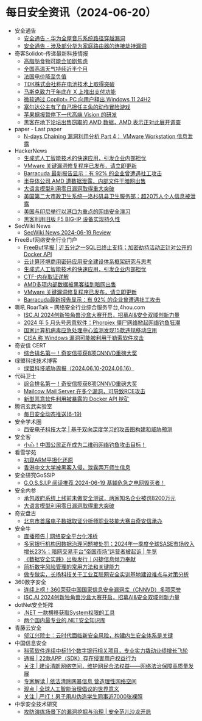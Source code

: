 # 每日安全资讯（2024-06-20）

- 安全通告
  - [安全通告 - 华为全屋音乐系统路径穿越漏洞](//www.huawei.com/cn/psirt/security-advisories/2024/huawei-sa-ptvihhms-20747ba3-cn)
  - [安全通告 - 涉及部分华为家庭路由器的连接劫持漏洞](//www.huawei.com/cn/psirt/security-advisories/2024/huawei-sa-chvishhr-d616b19e-cn)
- 奇客Solidot–传递最新科技情报
  - [高脂肪食物可能会加剧焦虑](https://www.solidot.org/story?sid=78474)
  - [全国高温天气持续近半个月](https://www.solidot.org/story?sid=78473)
  - [法国电价降至负值](https://www.solidot.org/story?sid=78472)
  - [TDK株式会社称在电池技术上取得突破](https://www.solidot.org/story?sid=78470)
  - [马斯克致力于年底在 X 上推出支付功能](https://www.solidot.org/story?sid=78469)
  - [微软通过 Copilot+ PC 向用户释出 Windows 11 24H2](https://www.solidot.org/story?sid=78468)
  - [塞尔达公主有了自己担任主角的动作冒险游戏](https://www.solidot.org/story?sid=78467)
  - [苹果据报暂停下一代高端 Vision 的研发](https://www.solidot.org/story?sid=78466)
  - [黑客在地下论坛出售窃取的 AMD 数据，AMD 表示正对此展开调查](https://www.solidot.org/story?sid=78465)
- paper - Last paper
  - [N-days Chaining 漏洞利用分析 Part 4： VMware Workstation 信息泄露](https://paper.seebug.org/3181/)
- HackerNews
  - [生成式人工智能技术的快速应用，引发企业内部担忧](https://hackernews.cc/archives/53295)
  - [VMware 关键漏洞修复程序已发布，请立即更新](https://hackernews.cc/archives/53293)
  - [Barracuda 最新报告显示：有 92% 的企业曾遭遇社工攻击](https://hackernews.cc/archives/53283)
  - [半导体公司 AMD 遭数据泄露，内部文件于暗网出售](https://hackernews.cc/archives/53278)
  - [大语言模型利用零日漏洞取得重大突破](https://hackernews.cc/archives/53269)
  - [美国第二大市政卫生系统—洛杉矶县卫生服务部：超20万人个人信息被泄露](https://hackernews.cc/archives/53261)
  - [美国与印尼举行以港口为重点的网络安全演习](https://hackernews.cc/archives/53258)
  - [黑客利用旧版 F5 BIG-IP 设备实现持久性](https://hackernews.cc/archives/53255)
- SecWiki News
  - [SecWiki News 2024-06-19 Review](http://www.sec-wiki.com/?2024-06-19)
- FreeBuf网络安全行业门户
  - [FreeBuf早报 | 近五分之一SQL已终止支持；加密劫持活动正针对公开的Docker API](https://www.freebuf.com/news/403943.html)
  - [云计算环境商用密码应用安全建设体系框架研究与思考](https://www.freebuf.com/articles/neopoints/379977.html)
  - [生成式人工智能技术的快速应用，引发企业内部担忧](https://www.freebuf.com/news/403906.html)
  - [CTF-内存取证详解](https://www.freebuf.com/sectool/403364.html)
  - [AMD多项内部数据被黑客挂到暗网出售](https://www.freebuf.com/news/403901.html)
  - [VMware 关键漏洞修复程序已发布，请立即更新](https://www.freebuf.com/news/403897.html)
  - [Barracuda最新报告显示：有 92% 的企业曾遭遇社工攻击](https://www.freebuf.com/news/403895.html)
- 嘶吼 RoarTalk – 网络安全行业综合服务平台,4hou.com
  - [ISC.AI 2024创新独角兽沙盒大赛开启，招募AI&amp;安全双域创新力量](https://www.4hou.com/posts/kj9E)
  - [2024 年 5 月头号恶意软件：Phorpiex 僵尸网络掀起网络钓鱼狂潮](https://www.4hou.com/posts/gD13)
  - [国家计算机病毒应急处理中心监测发现15款违规移动应用](https://www.4hou.com/posts/vxK0)
  - [CISA 称 Windows 漏洞可能被利用于勒索软件攻击](https://www.4hou.com/posts/kj9N)
- 奇安信 CERT
  - [综合排名第一！奇安信揽获8项CNNVD重磅大奖](https://mp.weixin.qq.com/s?__biz=MzU5NDgxODU1MQ==&mid=2247501419&idx=1&sn=60055999aeb2ae04c6def7da7c5e66c1&chksm=fe79e2f3c90e6be5b256babaf458bd48bf3593efe738717df95baa476b48520db85b2c25a20e&scene=58&subscene=0#rd)
- 绿盟科技技术博客
  - [绿盟科技威胁周报（2024.06.10-2024.06.16）](https://blog.nsfocus.net/weeklyreport202424/)
- 代码卫士
  - [综合排名第一！奇安信揽获8项CNNVD重磅大奖](https://mp.weixin.qq.com/s?__biz=MzI2NTg4OTc5Nw==&mid=2247519800&idx=1&sn=a248611691974a2a7e18e2ca28f801cb&chksm=ea94bf52dde336444a829103257471ec3074c1a98e13a2592cc4b92ad36ee452648054a010f0&scene=58&subscene=0#rd)
  - [Mailcow Mail Server 在多个漏洞，可导致RCE攻击](https://mp.weixin.qq.com/s?__biz=MzI2NTg4OTc5Nw==&mid=2247519800&idx=2&sn=9ec908fe16262acbc252fd098d15c022&chksm=ea94bf52dde33644457b4d870edd134788bdcb6d02584e80e2a64368745b08528e163911c2fe&scene=58&subscene=0#rd)
  - [新型恶意软件利用被暴露的 Docker API 挖矿](https://mp.weixin.qq.com/s?__biz=MzI2NTg4OTc5Nw==&mid=2247519800&idx=3&sn=8bd471501923e7c4f43eeea143afed58&chksm=ea94bf52dde33644296f3169c733f15846b350b5eea417c4d21a66738e0521b3abd0d09318d0&scene=58&subscene=0#rd)
- 腾讯玄武实验室
  - [每日安全动态推送(6-19)](https://mp.weixin.qq.com/s?__biz=MzA5NDYyNDI0MA==&mid=2651959699&idx=1&sn=1bb685bf23f0e0231a07d047e00c6b72&chksm=8baed10cbcd9581ab5a1976ca2cc37bc6c2b1213fdc31740a13c82ad9da6199442de4dc9dd5a&scene=58&subscene=0#rd)
- 安全学术圈
  - [西安电子科技大学 | 基于双向深度学习的攻击图构建和威胁预测](https://mp.weixin.qq.com/s?__biz=MzU5MTM5MTQ2MA==&mid=2247490954&idx=1&sn=a122642d613f6812addf8f29bae6fb24&chksm=fe2ee201c9596b17dbac8f509c7df2dd92295565366e6f4629ffe8af70a3e88ee3066476e799&scene=58&subscene=0#rd)
- 安全客
  - [小心！中国公民正在成为二维码网络钓鱼攻击目标！](https://mp.weixin.qq.com/s?__biz=MzA5ODA0NDE2MA==&mid=2649786671&idx=1&sn=eaf3b9c2cf2b735f71a66c8bd44d8f53&chksm=8893b940bfe430568cca97e57bf06fd6ad5bab39f6e0628e62fa19053d1b29a58b9f1295c338&scene=58&subscene=0#rd)
- 看雪学苑
  - [初窥ARM平坦化还原](https://mp.weixin.qq.com/s?__biz=MjM5NTc2MDYxMw==&mid=2458559354&idx=1&sn=53db77c4538dbda39b2b30fe0efe4efc&chksm=b18d93f086fa1ae6640b3dcdb6e058e410a7d7c77e4291caea878dc57abb8a1f850377ec684d&scene=58&subscene=0#rd)
  - [香港中文大学被黑客入侵，泄露两万师生信息](https://mp.weixin.qq.com/s?__biz=MjM5NTc2MDYxMw==&mid=2458559354&idx=3&sn=4c626b4c997de5324c57b2ea6511d405&chksm=b18d93f086fa1ae6951ed97205f83003adcbbe0115a7207442212bd1e158386b0ed121889144&scene=58&subscene=0#rd)
- 安全研究GoSSIP
  - [G.O.S.S.I.P 阅读推荐 2024-06-19 基辅危急之电网毁灭者！](https://mp.weixin.qq.com/s?__biz=Mzg5ODUxMzg0Ng==&mid=2247498273&idx=1&sn=aec8ba57c7fbd353ba0c273eaa7ed4d1&chksm=c063d4f8f7145deeb2c943711cdf4c2bf535aea31f6ddce85e380175bfedb6c3e200f1ef299f&scene=58&subscene=0#rd)
- 安全内参
  - [承包政府系统上线前未做安全测试，两家知名企业被罚8200万元](https://mp.weixin.qq.com/s?__biz=MzI4NDY2MDMwMw==&mid=2247511975&idx=1&sn=444be56b213cb984356915a2ff816a1f&chksm=ebfae887dc8d619136183a0590476feec2431283b8bd93a70985c25736f6fc27d8475bafe6ec&scene=58&subscene=0#rd)
  - [大语言模型利用零日漏洞取得重大突破](https://mp.weixin.qq.com/s?__biz=MzI4NDY2MDMwMw==&mid=2247511975&idx=2&sn=51c504be3959e1bf389ceda027ef2111&chksm=ebfae887dc8d61914e1e857ef1e3658bde3c982533b4162ef246707d30c9fab3d656a79123bb&scene=58&subscene=0#rd)
- 奇安盘古
  - [北京市首届电子数据取证分析师职业技能大赛由奇安信承办](https://mp.weixin.qq.com/s?__biz=MzI2MDA0MTYyMQ==&mid=2654404288&idx=1&sn=fba16358e083fade8bb5613a4cffe410&chksm=f1ade03ac6da692cc5c0a9753cccea15f9a08dd4ea65e8cc8dfbd4dd84d6b5c2f1418b455675&scene=58&subscene=0#rd)
- 安全牛
  - [直播预告 | 网络安全平台化浅析](https://www.aqniu.com/industry/105172.html)
  - [多家银行机构因数据治理问题被处罚；2024年一季度全球SASE市场收入增长23%；暗网交易平台”帝国市场”运营者被起诉 | 牛览](https://www.aqniu.com/industry/105157.html)
  - [《数据安全实践》出版发行｜闪捷信息倾力奉献](https://www.aqniu.com/vendor/105165.html)
  - [简析数字风险管理的常用方法和关键能力](https://www.aqniu.com/industry/105151.html)
  - [做专做实，长扬科技关于工业互联网安全实训基地建设难点与对策分析](https://www.aqniu.com/vendor/105143.html)
- 360数字安全
  - [连续上榜！360荣获中国国家信息安全漏洞库（CNNVD）多项荣誉](https://mp.weixin.qq.com/s?__biz=MzA4MTg0MDQ4Nw==&mid=2247572358&idx=1&sn=625eee7c77e8008d771dcb1f0ece5c93&chksm=9f8d4b8ea8fac298755b5ed5d56cf9c1fffdea52c9ef7c748ada036477016d3af64a917c4a2b&scene=58&subscene=0#rd)
  - [ISC.AI 2024创新独角兽沙盒大赛开启，招募AI&安全双域创新力量](https://mp.weixin.qq.com/s?__biz=MzA4MTg0MDQ4Nw==&mid=2247572358&idx=2&sn=22951f4c90d5e31e46984804c6352de4&chksm=9f8d4b8ea8fac2984f700ebb9d3e50316c27e468d3fca8d6753ff356ac9eb42d64dbf5328f51&scene=58&subscene=0#rd)
- dotNet安全矩阵
  - [.NET 一款横移获取System权限的工具](https://mp.weixin.qq.com/s?__biz=MzUyOTc3NTQ5MA==&mid=2247492744&idx=1&sn=a900888868cbf52ad5647fd39485f443&chksm=fa594a65cd2ec37386446d4a581b9357dfa156beb4a9bdc257cdbb263d0412e30cb8405cb16e&scene=58&subscene=0#rd)
  - [两个国内最专业的.NET安全知识库](https://mp.weixin.qq.com/s?__biz=MzUyOTc3NTQ5MA==&mid=2247492744&idx=2&sn=2161bf6cfcedf2f6f72443e8c32c1cf9&chksm=fa594a65cd2ec3734061adeda80498725131da2a6aa6d294d9e4075c753df42e9e429689b15f&scene=58&subscene=0#rd)
- 青藤云安全
  - [邬江兴院士：云时代面临新安全风险，构建内生安全体系是关键](https://mp.weixin.qq.com/s?__biz=MzAwNDE4Mzc1NA==&mid=2650848864&idx=1&sn=79d8e24086c13384f6d5bc9adadf9239&chksm=80dbddc5b7ac54d3b9b765e66e3429eb29b95966816a8524e23472738c48053fd120ba3b544f&scene=58&subscene=0#rd)
- 中国信息安全
  - [科蓝软件连续中标11个数字银行相关项目，专业实力撬动业绩增长飞轮](https://mp.weixin.qq.com/s?__biz=MzA5MzE5MDAzOA==&mid=2664216651&idx=1&sn=3edb792bffb8cb8b7a7cc87bbd17f3a5&chksm=8b59bab2bc2e33a4bed02c97a2081431e98c134b78d8f1afa6ca2651bdc7bdfb725df735cfa2&scene=58&subscene=0#rd)
  - [通报 | 22款APP（SDK）存在侵害用户权益行为](https://mp.weixin.qq.com/s?__biz=MzA5MzE5MDAzOA==&mid=2664216651&idx=2&sn=dead962956519cb806d46b0317fc24bb&chksm=8b59bab2bc2e33a441210ae28da0059ad0fc0c6d4a27531d7a341ce3036d3d748bd8dc13b6b7&scene=58&subscene=0#rd)
  - [关注 | 建设清朗网络空间，维护网民合法权益——网络法治保障高质量发展](https://mp.weixin.qq.com/s?__biz=MzA5MzE5MDAzOA==&mid=2664216651&idx=3&sn=305171c73940c7bcdce57bdac74da8ed&chksm=8b59bab2bc2e33a4854f42f4458246402c8593c7e827a618ec840c6812e75bcb7c3dc885e95a&scene=58&subscene=0#rd)
  - [专家解读 | 依法清除网暴信息 营造理性网络空间](https://mp.weixin.qq.com/s?__biz=MzA5MzE5MDAzOA==&mid=2664216651&idx=4&sn=299110912d9923b6a0091294f50e9e38&chksm=8b59bab2bc2e33a40bb75f6b66562092250d4dc168ce4716cef17461b044fd59331485b03b65&scene=58&subscene=0#rd)
  - [观点 | 全球人工智能治理倡议的世界意义](https://mp.weixin.qq.com/s?__biz=MzA5MzE5MDAzOA==&mid=2664216651&idx=5&sn=fc49d4296a84458cd31944326b9e2724&chksm=8b59bab2bc2e33a4f44aaa283925c0deff4bc07f0bb9583eb32991e2881b70532bf1b311a1a5&scene=58&subscene=0#rd)
  - [关注 | 严打！男子用AI伪造学生同事近7000张裸照](https://mp.weixin.qq.com/s?__biz=MzA5MzE5MDAzOA==&mid=2664216651&idx=6&sn=00c26495e4e54be86447276227af9906&chksm=8b59bab2bc2e33a4332ebc59fec13b60579daadfaaa513322521dab7dd38981987dc330faf65&scene=58&subscene=0#rd)
- 中孚安全技术研究
  - [攻防演练场景下的漏洞挖掘与治理 | 安全范儿沙龙开启](https://mp.weixin.qq.com/s?__biz=Mzg4Nzc3MTk3Mg==&mid=2247488664&idx=1&sn=c8c57643a924ebd60b71ff011e5aa1e0&chksm=cf8412b3f8f39ba5b3dc6a583047688bfa21e2ad6b8aebb6da5f0fb4ac77c1c23b299af6b466&scene=58&subscene=0#rd)
